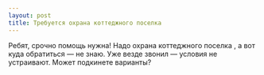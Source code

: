 ```yaml
---
layout: post 
title: Требуется охрана коттеджного поселка   
--- 
```

Ребят, срочно помощь нужна! Надо охрана коттеджного поселка  , а вот куда обратиться — не знаю. Уже везде звонил — условия не устраивают. Может подкинете варианты?